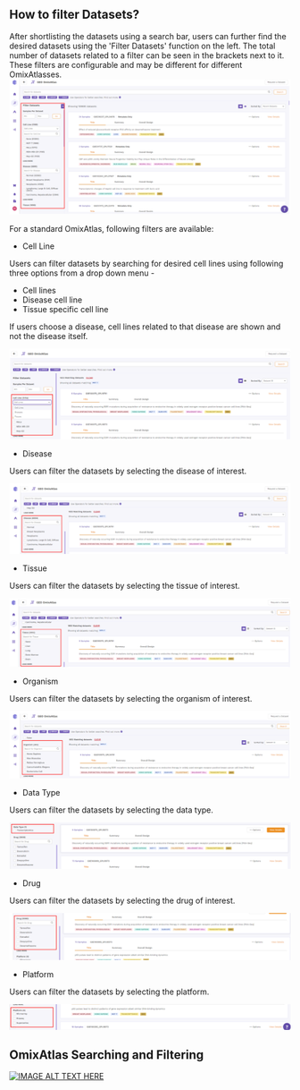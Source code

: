 How to filter Datasets?
-----------------------

After shortlisting the datasets using a search bar, users can further find the desired datasets using the 'Filter Datasets' function on the left. The total number of datasets related to a filter can be seen in the brackets next to it. These filters are configurable and may be different for different OmixAtlasses.
![Filter](../img/OmixAtlas-Images/6a.png) 

For a standard OmixAtlas, following filters are available:

- Cell Line

Users can filter datasets by searching for desired cell lines using following three options from a drop down menu -

- Cell lines
- Disease cell line
- Tissue specific cell line

If users choose a disease, cell lines related to that disease are shown and not the disease itself.

![Filter](../img/OmixAtlas-Images/7a.png)


- Disease

Users can filter the datasets by selecting the disease of interest.

![Filter](../img/OmixAtlas-Images/8a.png)


- Tissue

Users can filter the datasets by selecting the tissue of interest.

![Filter](../img/OmixAtlas-Images/9a.png)

- Organism

Users can filter the datasets by selecting the organism of interest.

![Filter](../img/OmixAtlas-Images/10a.png)
- Data Type

Users can filter the datasets by selecting the data type.

![Filter](../img/OmixAtlas-Images/11a.png)

- Drug

Users can filter the datasets by selecting the drug of interest.

![Filter](../img/OmixAtlas-Images/12a.png)

- Platform

Users can filter the datasets by selecting the platform.

![Filter](../img/OmixAtlas-Images/13a.png)

## OmixAtlas Searching and Filtering 

[![IMAGE ALT TEXT HERE](https://img.youtube.com/vi/bHdl6I2YAoc/0.jpg)](https://www.youtube.com/watch?v=bHdl6I2YAoc)
